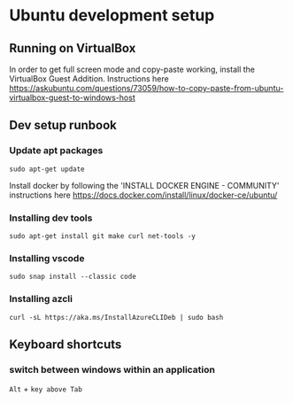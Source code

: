 # Ubuntu development setup

## Running on VirtualBox
In order to get full screen mode and copy-paste working, install the VirtualBox Guest Addition. Instructions here
https://askubuntu.com/questions/73059/how-to-copy-paste-from-ubuntu-virtualbox-guest-to-windows-host

## Dev setup runbook

### Update apt packages 
```
sudo apt-get update
```

Install docker by following the 'INSTALL DOCKER ENGINE - COMMUNITY' instructions here https://docs.docker.com/install/linux/docker-ce/ubuntu/

### Installing dev tools
```
sudo apt-get install git make curl net-tools -y
```

### Installing vscode
```
sudo snap install --classic code
```

### Installing azcli
```
curl -sL https://aka.ms/InstallAzureCLIDeb | sudo bash
```

## Keyboard shortcuts

### switch between windows within an application
`Alt` + `key above Tab`
